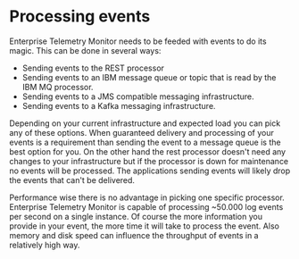 # Processing events
Enterprise Telemetry Monitor needs to be feeded with events to do its magic. This can be done in several ways:

* Sending events to the REST processor
* Sending events to an IBM message queue or topic that is read by the IBM MQ processor.
* Sending events to a JMS compatible messaging infrastructure.
* Sending events to a Kafka messaging infrastructure.

Depending on your current infrastructure and expected load you can pick any of these options. When guaranteed delivery and processing of your events is a requirement than sending the event to a message queue is the best option for you. On the other hand the rest processor doesn't need any changes to your infrastructure but if the processor is down for maintenance no events will be processed. The applications sending events will likely drop the events that can't be delivered.

Performance wise there is no advantage in picking one specific processor. Enterprise Telemetry Monitor is capable of processing ~50.000 log events per second on a single instance. Of course the more information you provide in your event, the more time it will take to process the event. Also memory and disk speed can influence the throughput of events in a relatively high way.